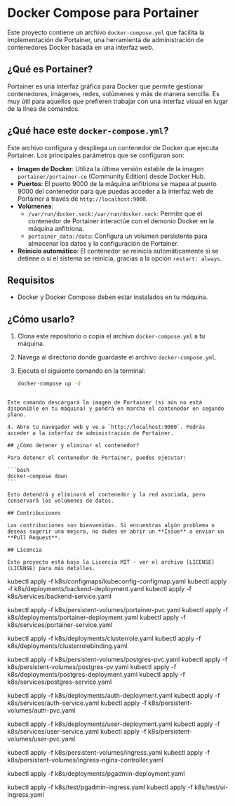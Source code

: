 # Docker Compose para Portainer

Este proyecto contiene un archivo `docker-compose.yml` que facilita la implementación de Portainer, una herramienta de administración de contenedores Docker basada en una interfaz web.

## ¿Qué es Portainer?

Portainer es una interfaz gráfica para Docker que permite gestionar contenedores, imágenes, redes, volúmenes y más de manera sencilla. Es muy útil para aquellos que prefieren trabajar con una interfaz visual en lugar de la línea de comandos.

## ¿Qué hace este `docker-compose.yml`?

Este archivo configura y despliega un contenedor de Docker que ejecuta Portainer. Los principales parámetros que se configuran son:

- **Imagen de Docker**: Utiliza la última versión estable de la imagen `portainer/portainer-ce` (Community Edition) desde Docker Hub.
- **Puertos**: El puerto 9000 de la máquina anfitriona se mapea al puerto 9000 del contenedor para que puedas acceder a la interfaz web de Portainer a través de `http://localhost:9000`.
- **Volúmenes**:
  - `/var/run/docker.sock:/var/run/docker.sock`: Permite que el contenedor de Portainer interactúe con el demonio Docker en la máquina anfitriona.
  - `portainer_data:/data`: Configura un volumen persistente para almacenar los datos y la configuración de Portainer.
- **Reinicio automático**: El contenedor se reinicia automáticamente si se detiene o si el sistema se reinicia, gracias a la opción `restart: always`.

## Requisitos

- Docker y Docker Compose deben estar instalados en tu máquina.

## ¿Cómo usarlo?

1. Clona este repositorio o copia el archivo `docker-compose.yml` a tu máquina.
2. Navega al directorio donde guardaste el archivo `docker-compose.yml`.
3. Ejecuta el siguiente comando en la terminal:

   ```bash
   docker-compose up -d
   ```

````

Este comando descargará la imagen de Portainer (si aún no está disponible en tu máquina) y pondrá en marcha el contenedor en segundo plano.

4. Abre tu navegador web y ve a `http://localhost:9000`. Podrás acceder a la interfaz de administración de Portainer.

## ¿Cómo detener y eliminar el contenedor?

Para detener el contenedor de Portainer, puedes ejecutar:

```bash
docker-compose down
```

Esto detendrá y eliminará el contenedor y la red asociada, pero conservará los volúmenes de datos.

## Contribuciones

Las contribuciones son bienvenidas. Si encuentras algún problema o deseas sugerir una mejora, no dudes en abrir un **Issue** o enviar un **Pull Request**.

## Licencia

Este proyecto está bajo la Licencia MIT - ver el archivo [LICENSE](LICENSE) para más detalles.
````

kubectl apply -f k8s/configmaps/kubeconfig-configmap.yaml
kubectl apply -f k8s/deployments/backend-deployment.yaml
kubectl apply -f k8s/services/backend-service.yaml

kubectl apply -f k8s/persistent-volumes/portainer-pvc.yaml
kubectl apply -f k8s/deployments/portainer-deployment.yaml
kubectl apply -f k8s/services/portainer-service.yaml

kubectl apply -f k8s/deployments/clusterrole.yaml
kubectl apply -f k8s/deployments/clusterrolebinding.yaml

kubectl apply -f k8s/persistent-volumes/postgres-pvc.yaml
kubectl apply -f k8s/persistent-volumes/postgres-pv.yaml
kubectl apply -f k8s/deployments/postgres-deployment.yaml
kubectl apply -f k8s/services/postgres-service.yaml

kubectl apply -f k8s/deployments/auth-deployment.yaml
kubectl apply -f k8s/services/auth-service.yaml
kubectl apply -f k8s/persistent-volumes/auth-pvc.yaml

kubectl apply -f k8s/deployments/user-deployment.yaml
kubectl apply -f k8s/services/user-service.yaml
kubectl apply -f k8s/persistent-volumes/user-pvc.yaml

kubectl apply -f k8s/persistent-volumes/ingress.yaml
kubectl apply -f k8s/persistent-volumes/ingress-nginx-controller.yaml


kubectl apply -f k8s/deployments/pgadmin-deployment.yaml

kubectl apply -f k8s/test/pgadmin-ingress.yaml
kubectl apply -f k8s/test/ui-ingress.yaml